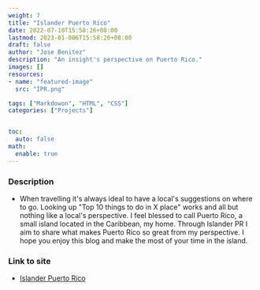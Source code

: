 ```yaml
---
weight: 7
title: "Islander Puerto Rico"
date: 2022-07-10T15:58:26+08:00
lastmod: 2023-01-006T15:58:26+08:00
draft: false
author: "Jose Benitez"
description: "An insight's perspective on Puerto Rico."
images: []
resources:
- name: "featured-image"
  src: "IPR.png"

tags: ["Markdowon", "HTML", "CSS"]
categories: ["Projects"]


toc:
  auto: false
math:
  enable: true
---
```


### Description
- When travelling it's always ideal to have a local's suggestions on where to go. Looking up "Top 10 things to do in X place" works and all but nothing like a local's perspective. I feel blessed to call Puerto Rico, a small island located in the Caribbean, my home. Through Islander PR I aim to share what makes Puerto Rico so great from my perspective. I hope you enjoy this blog and make the most of your time in the island. 

### Link to site
- [Islander Puerto Rico](https://islanderpr.com)

